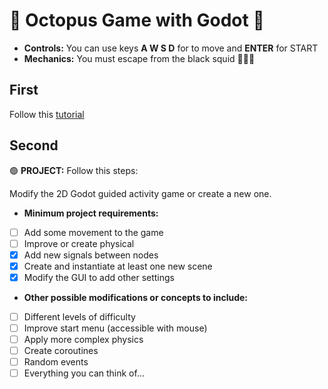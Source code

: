 # 🐙 Octopus Game with Godot 🐙

* **Controls:** You can use keys **A W S D** for to move and **ENTER** for START
* **Mechanics:** You must escape from the black squid 🦑🦑🦑

## First
Follow this [tutorial](https://docs.godotengine.org/en/stable/getting_started/first_2d_game/index.html) 

## Second
🟢 **PROJECT:** Follow this steps:

Modify the 2D Godot guided activity game or create a new one.

* **Minimum project requirements:**

- [ ] Add some movement to the game
- [ ] Improve or create physical
- [X] Add new signals between nodes
- [X] Create and instantiate at least one new scene
- [X] Modify the GUI to add other settings

* **Other possible modifications or concepts to include:**

- [ ] Different levels of difficulty
- [ ] Improve start menu (accessible with mouse)
- [ ] Apply more complex physics
- [ ] Create coroutines
- [ ] Random events
- [ ] Everything you can think of...
